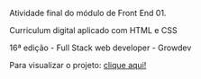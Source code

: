 Atividade final do módulo de Front End 01.

Curriculum digital aplicado com HTML e CSS 

16ª edição - Full Stack web developer - Growdev 

Para visualizar o projeto: <a href="https://matt-luz.github.io/Atividade-final-modulo-frontend01/">clique aqui!</a>
